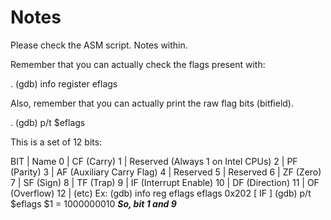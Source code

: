 # Notes

Please check the ASM script. Notes within.

Remember that you can actually check the flags present with:

. (gdb) info register eflags

Also, remember that you can actually print the raw flag bits (bitfield).

. (gdb) p/t $eflags

This is a set of 12 bits:

BIT | Name
0   | CF (Carry)
1   | Reserved (Always 1 on Intel CPUs)
2   | PF (Parity)
3   | AF (Auxiliary Carry Flag)
4   | Reserved
5   | Reserved
6   | ZF (Zero)
7   | SF (Sign)
8   | TF (Trap)
9   | IF (Interrupt Enable)
10  | DF (Direction)
11  | OF (Overflow)
12  | (etc)
Ex:
(gdb) info reg eflags
eflags         0x202               [ IF ]
(gdb) p/t $eflags
$1 = 1000000010
***So, bit 1 and 9***


